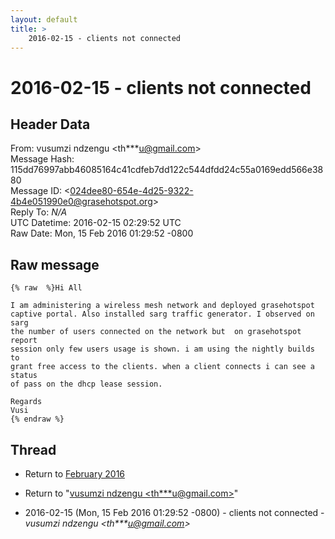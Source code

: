 ```yaml
---
layout: default
title: >
    2016-02-15 - clients not connected
---
```


# 2016-02-15 - clients not connected

## Header Data

From: vusumzi ndzengu \<th***u@gmail.com\><br>
Message Hash: 115dd76997abb46085164c41cdfeb7dd122c544dfdd24c55a0169edd566e3880<br>
Message ID: \<024dee80-654e-4d25-9322-4b4e051990e0@grasehotspot.org\><br>
Reply To: _N/A_<br>
UTC Datetime: 2016-02-15 02:29:52 UTC<br>
Raw Date: Mon, 15 Feb 2016 01:29:52 -0800<br>

## Raw message

```
{% raw  %}Hi All

I am administering a wireless mesh network and deployed grasehotspot 
captive portal. Also installed sarg traffic generator. I observed on sarg 
the number of users connected on the network but  on grasehotspot report 
session only few users usage is shown. i am using the nightly builds to 
grant free access to the clients. when a client connects i can see a status 
of pass on the dhcp lease session.  

Regards
Vusi
{% endraw %}
```

## Thread

+ Return to [February 2016](/archive/2016/02)

+ Return to "[vusumzi ndzengu <th***u<span>@</span>gmail.com>](/authors/th___u_at_gmail_com)"

+ 2016-02-15 (Mon, 15 Feb 2016 01:29:52 -0800) - clients not connected - _vusumzi ndzengu \<th***u@gmail.com\>_


